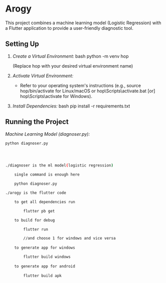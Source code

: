 # Arogy

This project combines a machine learning model (Logistic Regression) with a Flutter application to provide a user-friendly diagnostic tool.

## Setting Up

1. *Create a Virtual Environment:*
    bash
    python -m venv hop
    
    (Replace hop with your desired virtual environment name)
2. *Activate Virtual Environment:*
    - Refer to your operating system's instructions (e.g., source hop/bin/activate for Linux/macOS or hop\Scripts\activate.bat [or] hop\Scripts\activate for Windows).
3. *Install Dependencies:*
    bash
    pip install -r requirements.txt
    

## Running the Project

*Machine Learning Model (diagnoser.py):*

```bash
python diagnoser.py




./diagnoser is the ml model(logistic regression)

    single command is enough here 

    python diagnoser.py

./arogy is the flutter code

    to get all dependencies run

        flutter pb get

    to build for debug

        flutter run

        //and choose 1 for windows and vice versa
    
    to generate app for windows

        flutter build windows
    
    to generate app for android 
         
        flutter build apk
    



